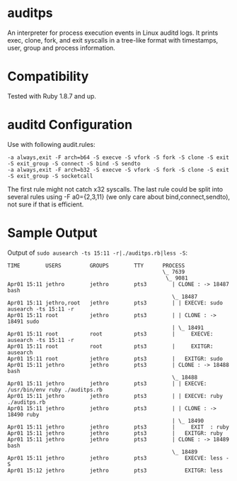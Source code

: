 auditps
=======

An interpreter for process execution events in Linux auditd logs. It prints
exec, clone, fork, and exit syscalls in a tree-like format with timestamps,
user, group and process information.

Compatibility
=============

Tested with Ruby 1.8.7 and up.

auditd Configuration
====================

Use with following audit.rules:

	-a always,exit -F arch=b64 -S execve -S vfork -S fork -S clone -S exit -S exit_group -S connect -S bind -S sendto
	-a always,exit -F arch=b32 -S execve -S vfork -S fork -S clone -S exit -S exit_group -S socketcall

The first rule might not catch x32 syscalls. The last rule could be split into
several rules using -F a0={2,3,11} (we only care about bind,connect,sendto),
not sure if that is efficient. 

Sample Output
=============

Output of `sudo ausearch -ts 15:11 -r|./auditps.rb|less -S`:

	TIME        USERS         GROUPS        TTY      PROCESS
	                                                 \_ 7639
	                                                  \_ 9081
	Apr01 15:11 jethro        jethro        pts3        | CLONE : -> 18487 bash
	                                                    \_ 18487
	Apr01 15:11 jethro,root   jethro        pts3        | | EXECVE: sudo ausearch -ts 15:11 -r
	Apr01 15:11 root          jethro        pts3        | | CLONE : -> 18491 sudo
	                                                    | \_ 18491
	Apr01 15:11 root          root          pts3        |     EXECVE: ausearch -ts 15:11 -r
	Apr01 15:11 root          root          pts3        |     EXITGR: ausearch
	Apr01 15:11 root          jethro        pts3        |   EXITGR: sudo
	Apr01 15:11 jethro        jethro        pts3        | CLONE : -> 18488 bash
	                                                    \_ 18488
	Apr01 15:11 jethro        jethro        pts3        | | EXECVE: /usr/bin/env ruby ./auditps.rb
	Apr01 15:11 jethro        jethro        pts3        | | EXECVE: ruby ./auditps.rb
	Apr01 15:11 jethro        jethro        pts3        | | CLONE : -> 18490 ruby
	                                                    | \_ 18490
	Apr01 15:11 jethro        jethro        pts3        |     EXIT  : ruby
	Apr01 15:11 jethro        jethro        pts3        |   EXITGR: ruby
	Apr01 15:11 jethro        jethro        pts3        | CLONE : -> 18489 bash
	                                                    \_ 18489
	Apr01 15:11 jethro        jethro        pts3            EXECVE: less -S
	Apr01 15:12 jethro        jethro        pts3            EXITGR: less
